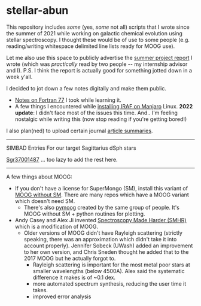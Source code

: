 # stellar-abun
This repository includes _some_ (yes, _some_ not all) scripts that I wrote since the summer of 2021 while working on galactic chemical evolution using stellar spectroscopy. I thought these would be of use to some people (e.g. reading/writing whitespace delimited line lists ready for MOOG use).

Let me also use this space to publicly advertise the [summer project report](https://drive.google.com/file/d/1V9NzxcFLuNGBogPOag89tqD2v8sC7Vvb/view?usp=sharing) I wrote (which was _practically_ read by two people -- my internship advisor and I). P.S. I think the report is actually good for something jotted down in a week y'all.

I decided to jot down a few notes digitally and make them public.
* [Notes on Fortran 77](notes/Fortran77_Notes.md) I took while learning it.
* A few things I encountered while [installing IRAF on Manjaro](notes/IRAF_Install.md) Linux. **2022 update**: I didn't face most of the issues this time. And.. I'm feeling nostalgic while writing this (now stop reading if you're getting bored!)

I also plan(ned) to upload certain journal [article summaries](notes/articles/).

***
SIMBAD Entries
For our target Sagittarius dSph stars

[Sgr37001487](http://simbad.u-strasbg.fr/simbad/sim-id?Ident=%409039375&Name=2MASS%20J18542499-3031568&submit=submit)
... too lazy to add the rest here.

***
A few things about MOOG:
* If you don't have a license for SuperMongo (SM), install this variant of [MOOG without SM](https://github.com/MingjieJian/moog_nosm). There are many repos which have a MOOG variant which doesn't need SM.
	* There's also [pymoog](https://github.com/MingjieJian/pymoog) created by the same group of people. It's MOOG without SM + python routines for plotting.
* Andy Casey and Alex Ji invented [Spectroscopy Made Harder (SMHR)](https://github.com/andycasey/smhr) which is a modification of MOOG.
	* Older versions of MOOG didn't have Rayleigh scattering (strictly speaking, there was an approximation which didn't take it into account properly). Jennifer Sobeck (UWash) added an improvement to her own version, and Chris Sneden thought he added that to the 2017 MOOG but he actually forgot to. 
		* Rayleigh scattering is important for the most metal poor stars at smaller wavelengths (below 4500A). Alex said the systematic difference it makes is of ~0.1 dex.
		* more automated spectrum synthesis, reducing the user time it takes.
		* improved error analysis